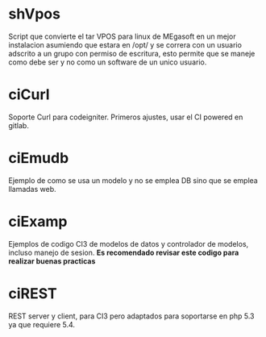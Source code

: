 # shVpos

Script que convierte el tar VPOS para linux de MEgasoft en un mejor instalacion asumiendo
que estara en /opt/ y se correra con un usuario adscrito a un grupo con permiso de escritura, 
esto permite que se maneje como debe ser y no como un software de un unico usuario.

# ciCurl

Soporte Curl para codeigniter. Primeros ajustes, usar el CI powered en gitlab.

# ciEmudb

Ejemplo de como se usa un modelo y no se emplea DB sino que se emplea llamadas web.

# ciExamp

Ejemplos de codigo CI3 de modelos de datos y controlador de modelos, incluso manejo de sesion.
**Es recomendado revisar este codigo para realizar buenas practicas**

# ciREST

REST server y client, para CI3 pero adaptados para soportarse en php 5.3 ya que requiere 5.4.


